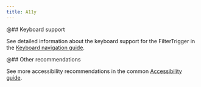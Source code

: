 ```yaml
---
title: A11y
---
```


@## Keyboard support

See detailed information about the keyboard support for the FilterTrigger in the [Keyboard navigation guide](/core-principles/a11y/a11y-keyboard/#a55218).

@## Other recommendations

See more accessibility recommendations in the common [Accessibility guide](/core-principles/a11y/).
